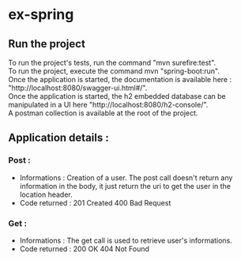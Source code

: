 # ex-spring

## Run the project

To run the project's tests, run the command "mvn surefire:test". <br>
To run the project, execute the command mvn "spring-boot:run". <br>
Once the application is started, the documentation is available here : "http://localhost:8080/swagger-ui.html#/". <br>
Once the application is started, the h2 embedded database can be manipulated in a UI here "http://localhost:8080/h2-console/". <br>
A postman collection is available at the root of the project. <br>

## Application details : 
	
### Post : 
 - Informations :
 	Creation of a user.
	The post call doesn't return any information in the body, it just return the uri to get the user in the location header.
 - Code returned : 
   201 Created
   400 Bad Request
  
### Get : 
 - Informations :
	The get call is used to retrieve user's informations.
 - Code returned : 
   200 OK
   404 Not Found
   
   		

